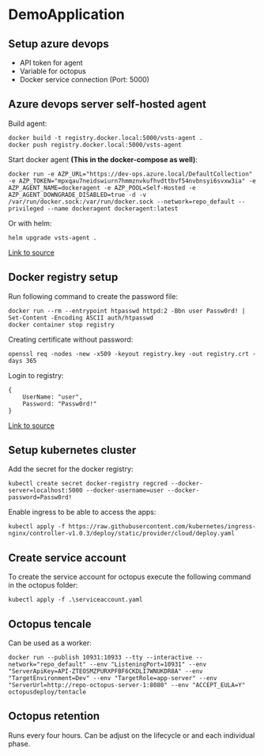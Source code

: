# DemoApplication

## Setup azure devops

- API token for agent
- Variable for octopus
- Docker service connection (Port: 5000)

## Azure devops server self-hosted agent

Build agent:
```
docker build -t registry.docker.local:5000/vsts-agent .
docker push registry.docker.local:5000/vsts-agent
```

Start docker agent **(This in the docker-compose as well)**:
```
docker run -e AZP_URL="https://dev-ops.azure.local/DefaultCollection" -e AZP_TOKEN="mpxqau7neidswiurn7hmmznvkufhvdttbvf54nvbnsyi6svxw3ia" -e AZP_AGENT_NAME=dockeragent -e AZP_POOL=Self-Hosted -e AZP_AGENT_DOWNGRADE_DISABLED=true -d -v /var/run/docker.sock:/var/run/docker.sock --network=repo_default --privileged --name dockeragent dockeragent:latest
```

Or with helm:
```
helm upgrade vsts-agent .
```

[Link to source](https://docs.microsoft.com/en-us/azure/devops/pipelines/agents/docker?view=azure-devops)

## Docker registry setup

Run following command to create the password file:
```
docker run --rm --entrypoint htpasswd httpd:2 -Bbn user Passw0rd! | Set-Content -Encoding ASCII auth/htpasswd
docker container stop registry
```

Creating certificate without password:
```
openssl req -nodes -new -x509 -keyout registry.key -out registry.crt -days 365
```

Login to registry:
```
{
    UserName: "user",
    Password: "Passw0rd!"
}
```

[Link to source](https://docs.docker.com/registry/deploying/)

## Setup kubernetes cluster

Add the secret for the docker registry:
```
kubectl create secret docker-registry regcred --docker-server=localhost:5000 --docker-username=user --docker-password=Passw0rd!
```

Enable ingress to be able to access the apps:
```
kubectl apply -f https://raw.githubusercontent.com/kubernetes/ingress-nginx/controller-v1.0.3/deploy/static/provider/cloud/deploy.yaml
```

## Create service account

To create the service account for octopus execute the following command in the octopus folder:
```
kubectl apply -f .\serviceaccount.yaml
```

## Octopus tencale

Can be used as a worker:
```
docker run --publish 10931:10933 --tty --interactive --network="repo_default" --env "ListeningPort=10931" --env "ServerApiKey=API-ZTEOSMZPURXPFBF6CKDLI7WNUKDR8A" --env "TargetEnvironment=Dev" --env "TargetRole=app-server" --env "ServerUrl=http://repo-octopus-server-1:8080" --env "ACCEPT_EULA=Y" octopusdeploy/tentacle
```

## Octopus retention
Runs every four hours. Can be adjust on the lifecycle or and each individual phase.